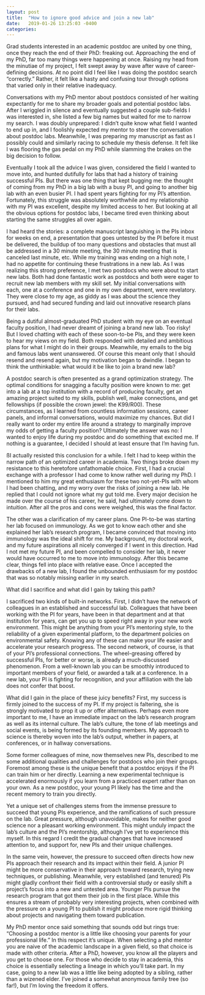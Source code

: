 ```yaml
---
layout: post
title:  "How to ignore good advice and join a new lab"
date:   2019-01-26 13:25:03 -0400
categories:
---
```




<p>Grad students interested in an academic postdoc are united by one thing, once they reach the end of their PhD: freaking out. Approaching the end of my PhD, far too many things were happening at once. Raising my head from the minutiae of my project, I felt swept away by wave after wave of career-defining decisions. At no point did I feel like I was doing the postdoc search “correctly.” Rather, it felt like a hasty and confusing tour through options that varied only in their relative inadequacy.</p>

<p>Conversations with my PhD mentor about postdocs consisted of her waiting expectantly for me to share my broader goals and potential postdoc labs. After I wriggled in silence and eventually suggested a couple sub-fields I was interested in, she listed a few big names but waited for me to narrow my search. I was doubly unprepared: I didn’t quite know what field I wanted to end up in, and I foolishly expected my mentor to steer the conversation about postdoc labs. Meanwhile, I was preparing my manuscript as fast as I possibly could and similarly racing to schedule my thesis defense. It felt like I was flooring the gas pedal on my PhD while slamming the brakes on the big decision to follow.

Eventually I took all the advice I was given, considered the field I wanted to move into, and hunted dutifully for labs that had a history of training successful PIs. But there was one thing that kept bugging me: the thought of coming from my PhD in a big lab with a busy PI, and going to another big lab with an even busier PI. I had spent years fighting for my PI’s attention. Fortunately, this struggle was absolutely worthwhile and my relationship with my PI was excellent, despite my limited access to her. But looking at all the obvious options for postdoc labs, I became tired even thinking about starting the same struggles all over again.</p>

<p>I had heard the stories: a complete manuscript languishing in the PIs inbox for weeks on end, a presentation that goes untested by the PI before it must be delivered, the buildup of too many questions and obstacles that must all be addressed in a 30 minute meeting, the 30 minute meeting that is canceled last minute, etc. While my training was ending on a high note, I had no appetite for continuing these frustrations in a new lab. As I was realizing this strong preference, I met two postdocs who were about to start new labs. Both had done fantastic work as postdocs and both were eager to recruit new lab members with my skill set. My initial conversations with each, one at a conference and one in my own department, were revelatory. They were close to my age, as giddy as I was about the science they pursued, and had secured funding and laid out innovative research plans for their labs.

Being a dutiful almost-graduated PhD student with my eye on an eventual faculty position, I had never dreamt of joining a brand new lab. Too risky! But I loved chatting with each of these soon-to-be PIs, and they were keen to hear my views on my field. Both responded with detailed and ambitious plans for what I might do in their groups. Meanwhile, my emails to the big and famous labs went unanswered. Of course this meant only that I should resend and resend again, but my motivation began to dwindle. I began to think the unthinkable: what would it be like to join a brand new lab?</p>

<p>A postdoc search is often presented as a grand optimization strategy. The optimal conditions for snagging a faculty position were known to me: get into a lab at a top institution with a record of producing faculty, get an amazing project suited to my skills, publish well, make connections, and get fellowships (if possible the crown jewel: the K99/R00). These circumstances, as I learned from countless information sessions, career panels, and informal conversations, would maximize my chances. But did I really want to order my entire life around a strategy to marginally improve my odds of getting a faculty position? Ultimately the answer was no: I wanted to enjoy life during my postdoc and do something that excited me. If nothing is a guarantee, I decided I should at least ensure that I’m having fun.</p>

<p>ßI actually resisted this conclusion for a while. I felt I had to keep within the narrow path of an optimized career in academia. Two things broke down my resistance to this heretofore unfathomable choice. First, I had a crucial exchange with a professor I had come to know rather well during my PhD. I mentioned to him my great enthusiasm for these two not-yet-PIs with whom I had been chatting, and my worry over the risks of joining a new lab. He replied that I could not ignore what my gut told me. Every major decision he made over the course of his career, he said, had ultimately come down to intuition. After all the pros and cons were weighed, this was the final factor.

The other was a clarification of my career plans. One PI-to-be was starting her lab focused on immunology. As we got to know each other and she explained her lab’s research program, I became convinced that moving into immunology was the ideal shift for me. My background, my doctoral work, and my future aspirations all nicely converged if I went in this direction. Had I not met my future PI, and been compelled to consider her lab, it never would have occurred to me to move into immunology. After this became clear, things fell into place with relative ease. Once I accepted the drawbacks of a new lab, I found the unbounded enthusiasm for my postdoc that was so notably missing earlier in my search.

<p>What did I sacrifice and what did I gain by taking this path?</p>

<p>I sacrificed two kinds of built-in networks. First, I didn’t have the network of colleagues in an established and successful lab. Colleagues that have been working with the PI for years, have been in that department and at that institution for years, can get you up to speed right away in your new work environment. This might be anything from your PI’s mentoring style, to the reliability of a given experimental platform, to the department policies on environmental safety. Knowing any of these can make your life easier and accelerate your research progress. The second network, of course, is that of your PI’s professional connections. The wheel-greasing offered by successful PIs, for better or worse, is already a much-discussed phenomenon. From a well-known lab you can be smoothly introduced to important members of your field, or awarded a talk at a conference. In a new lab, your PI is fighting for recognition, and your affiliation with the lab does not confer that boost.

<p>What did I gain in the place of these juicy benefits? First, my success is firmly joined to the success of my PI. If my project is faltering, she is strongly motivated to prop it up or offer alternatives. Perhaps even more important to me, I have an immediate impact on the lab’s research program as well as its internal culture. The lab’s culture, the tone of lab meetings and social events, is being formed by its founding members. My approach to science is thereby woven into the lab’s output, whether in papers, at conferences, or in hallway conversations.</p>

<p>Some former colleagues of mine, now themselves new PIs, described to me some additional qualities and challenges for postdocs who join their groups. Foremost among these is the unique benefit that a postdoc enjoys if the PI can train him or her directly. Learning a new experimental technique is accelerated enormously if you learn from a practiced expert rather than on your own. As a new postdoc, your young PI likely has the time and the recent memory to train you directly.

Yet a unique set of challenges stems from the immense pressure to succeed that young PIs experience, and the ramifications of such pressure on the lab. Great pressure, although unavoidable, makes for neither good science nor a pleasant working environment. This might unduly impact the lab’s culture and the PI’s mentorship, although I’ve yet to experience this myself. In this regard I credit the gradual changes that have increased attention to, and support for, new PIs and their unique challenges.

In the same vein, however, the pressure to succeed often directs how new PIs approach their research and its impact within their field. A junior PI might be more conservative in their approach toward research, trying new techniques, or publishing. Meanwhile, very established (and tenured) PIs might gladly confront their field with a controversial study or easily shift a project’s focus into a new and untested area. Younger PIs pursue the research program that got them their job in the first place. While this ensures a stream of probably very interesting projects, when combined with the pressure on a young PI to publish it might produce more rigid thinking about projects and navigating them toward publication.</p>

<p>My PhD mentor once said something that sounds odd but rings true: “Choosing a postdoc mentor is a little like choosing your parents for your professional life.” In this respect it’s unique. When selecting a phd mentor you are naive of the academic landscape in a given field, so that choice is made with other criteria. After a PhD, however, you know all the players and you get to choose one. For those who decide to stay in academia, this choice is essentially selecting a lineage in which you’ll take part. In my case, going to a new lab was a little like being adopted by a sibling, rather than a wizened elder. I’ve joined a somewhat anonymous family tree (so far!), but I’m loving the freedom it offers.</p>



